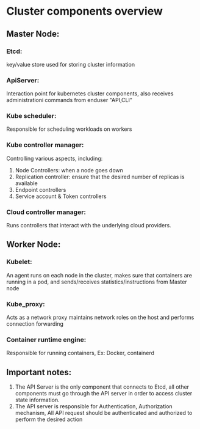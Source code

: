 # Cluster components overview

## Master Node:
### Etcd: 
key/value store used for storing cluster information 
### ApiServer:
Interaction point for kubernetes cluster components, also receives administrationi commands from enduser "API,CLI" 
### Kube scheduler:
Responsible for scheduling workloads on workers
### Kube controller manager:
Controlling various aspects, including: 
 1. Node Controllers: when a node goes down
 2. Replication controller: ensure that the desired number of replicas is available
 3. Endpoint controllers
 4. Service account & Token controllers
 
### Cloud controller manager:
Runs controllers that interact with the underlying cloud providers.


## Worker Node: 
### Kubelet: 
An agent runs on each node in the cluster, makes sure that containers are running in a pod, and sends/receives statistics/instructions from Master node
### Kube_proxy:
Acts as a network proxy maintains network roles on the host and performs connection forwarding 
### Container runtime engine:
Responsible for running containers, Ex: Docker, containerd


## Important notes:
1. The API Server is the only component that connects to Etcd, all other components must go through the API server in order to access cluster state information.
2. The API server is responsible for Authentication, Authorization mechanism, All API request should be authenticated and authorized to perform the desired action


